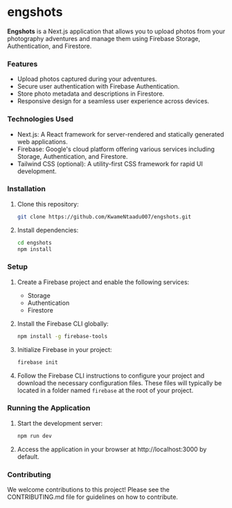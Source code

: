 # engshots 

**Engshots** is a Next.js application that allows you to upload photos from your photography adventures and manage them using Firebase Storage, Authentication, and Firestore.

### Features

* Upload photos captured during your adventures.
* Secure user authentication with Firebase Authentication.
* Store photo metadata and descriptions in Firestore.
* Responsive design for a seamless user experience across devices.

### Technologies Used

* Next.js: A React framework for server-rendered and statically generated web applications.
* Firebase: Google's cloud platform offering various services including Storage, Authentication, and Firestore.
* Tailwind CSS (optional): A utility-first CSS framework for rapid UI development.

### Installation

1. Clone this repository:

   ```bash
   git clone https://github.com/KwameNtaadu007/engshots.git
   ```

2. Install dependencies:

   ```bash
   cd engshots
   npm install
   ```

### Setup

1. Create a Firebase project and enable the following services:
   * Storage
   * Authentication
   * Firestore

2. Install the Firebase CLI globally:

   ```bash
   npm install -g firebase-tools
   ```

3. Initialize Firebase in your project:

   ```bash
   firebase init
   ```

4. Follow the Firebase CLI instructions to configure your project and download the necessary configuration files. These files will typically be located in a folder named `firebase` at the root of your project.

### Running the Application

1. Start the development server:

   ```bash
   npm run dev
   ```

2. Access the application in your browser at http://localhost:3000 by default.

### Contributing

We welcome contributions to this project! Please see the CONTRIBUTING.md file for guidelines on how to contribute.

